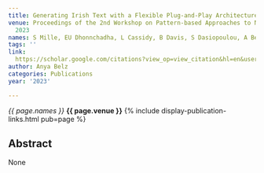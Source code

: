 ```yaml
---
title: Generating Irish Text with a Flexible Plug-and-Play Architecture
venue: Proceedings of the 2nd Workshop on Pattern-based Approaches to NLP in the …,
  2023
names: S Mille, EU Dhonnchadha, L Cassidy, B Davis, S Dasiopoulou, A Belz
tags: ''
link: 
  https://scholar.google.com/citations?view_op=view_citation&hl=en&user=trwwiW4AAAAJ&pagesize=4&sortby=pubdate&citation_for_view=trwwiW4AAAAJ:L7CI7m0gUJcC
author: Anya Belz
categories: Publications
year: '2023'

---
```


*{{ page.names }}*
**{{ page.venue }}**
{% include display-publication-links.html pub=page %}
## Abstract

None